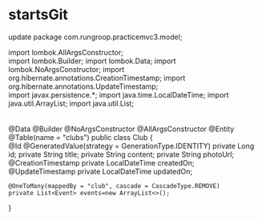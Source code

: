 # startsGit
update
package com.rungroop.practicemvc3.model;


import lombok.AllArgsConstructor;
<br>
import lombok.Builder;
import lombok.Data;
import lombok.NoArgsConstructor;
import org.hibernate.annotations.CreationTimestamp;
import org.hibernate.annotations.UpdateTimestamp;
<br>
import javax.persistence.*;
import java.time.LocalDateTime;
import java.util.ArrayList;
import java.util.List;
<br>
<br>
<br>
@Data
@Builder
@NoArgsConstructor
@AllArgsConstructor
@Entity
@Table(name = "clubs")
public class Club {
<br>
    @Id
    @GeneratedValue(strategy = GenerationType.IDENTITY)
    private Long id;
    private String title;
    private String content;
    private String photoUrl;
    @CreationTimestamp
    private LocalDateTime createdOn;
    @UpdateTimestamp
    private LocalDateTime updatedOn;

    @OneToMany(mappedBy = "club", cascade = CascadeType.REMOVE)
    private List<Event> events=new ArrayList<>();


}
